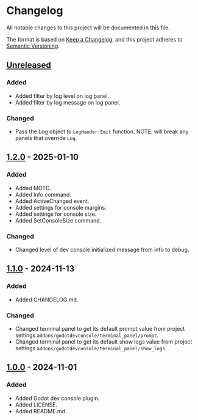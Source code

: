 # Changelog

All notable changes to this project will be documented in this file.

The format is based on [Keep a Changelog](https://keepachangelog.com/en/1.1.0/),
and this project adheres to [Semantic Versioning](https://semver.org/spec/v2.0.0.html).

## [Unreleased]

### Added
- Added filter by log level on log panel.
- Added filter by log message on log panel.

### Changed
- Pass the Log object to `LogHander.Emit` function. NOTE: will break any panels that override `Log`.

## [1.2.0] - 2025-01-10

### Added

- Added MOTD.
- Added Info command.
- Added ActiveChanged event.
- Added settings for console margins.
- Added settings for console size.
- Added SetConsoleSize command.

### Changed

- Changed level of dev console initialized message from info to debug.

## [1.1.0] - 2024-11-13

### Added

- Added CHANGELOG.md.

### Changed

- Changed terminal panel to get its default prompt value from project settings `addons/godotdevconsole/terminal_panel/prompt`.
- Changed terminal panel to get its default show logs value from project settings `addons/godotdevconsole/terminal_panel/show_logs`.

## [1.0.0] - 2024-11-01

### Added

- Added Godot dev console plugin.
- Added LICENSE.
- Added README.md.

[unreleased]: https://github.com/Logtism/godotdevconsole/compare/v1.2.0...HEAD
[1.2.0]: https://github.com/Logtism/godotdevconsole/compare/v1.1.0...v1.2.0
[1.1.0]: https://github.com/Logtism/godotdevconsole/compare/v1.0.0...v1.1.0
[1.0.0]: https://github.com/Logtism/godotdevconsole/releases/tag/v1.0.0

